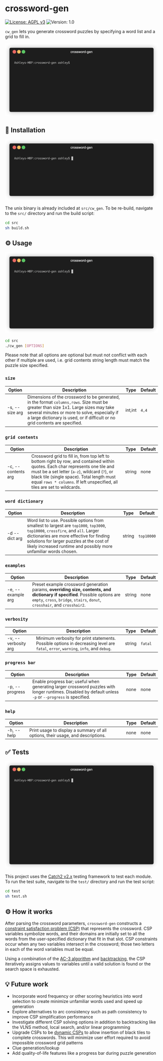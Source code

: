 # crossword-gen

[![License: AGPL v3](https://img.shields.io/badge/License-AGPL_v3-blue.svg)](https://www.gnu.org/licenses/agpl-3.0) ![Version: 1.0](https://img.shields.io/badge/Version-1.0-blue)

`cw_gen` lets you generate crossword puzzles by specifying a word list and a grid to fill in.

![Animated terminal gif to illustrate generation of example crosswords](assets/example.gif)

## 🚀 Installation

![Animated terminal gif to illustrate building of project](assets/build.gif)

The unix binary is already included at `src/cw_gen`. To be re-build, navigate to the `src/` directory and run the build script:

```bash 
cd src
sh build.sh
```

## ⚙️ Usage

![Animated terminal gif to illustrate generation of crosswords with user parameters](assets/demo.gif)

```bash
cd src
./cw_gen [OPTIONS]
```
Please note that all options are optional but must not conflict with each other if multiple are used, i.e. grid contents string length must match the puzzle size specified.

### `size`

| Option         | Description                                                                                                  | Type    | Default |
|----------------|--------------------------------------------------------------------------------------------------------------|---------|---------|
| -s, --size arg | Dimensions of the crossword to be generated, in the format `columns,rows`.  Size must be greater than size 1x1. Large sizes may take several minutes or more to solve, especially if a large dictionary is used, or if difficult or no grid contents are specified. | int,int | `4,4`     |

### `grid contents`

| Option             | Description                                                                                                                                                                                                                                                                                                  | Type   | Default |
|--------------------|--------------------------------------------------------------------------------------------------------------------------------------------------------------------------------------------------------------------------------------------------------------------------------------------------------------|--------|---------|
| -c, --contents arg | Crossword grid to fill in, from top left to bottom right by row, and contained within quotes.  Each char represents one tile and must be a set letter (`a-z`), wildcard (`?`), or black tile (single space).  Total length must equal `rows * columns`. If left unspecified, all tiles are set to wildcards. | string | none    |

### `word dictionary`

| Option        | Description                                                                                                                                                                                                                                                                                   | Type   | Default    |
|---------------|-----------------------------------------------------------------------------------------------------------------------------------------------------------------------------------------------------------------------------------------------------------------------------------------------|--------|------------|
| -d --dict arg | Word list to use. Possible options from smallest to largest are `top1000`, `top3000`, `top10000`, `crossfire`, and `all`.  Larger dictionaries are more effective for finding solutions for larger puzzles at the cost of likely increased runtime and possibly more unfamiliar words chosen. | string | `top10000` |

### `examples`

| Option            | Description                                                                                                                                                                                            | Type   | Default |
|-------------------|--------------------------------------------------------------------------------------------------------------------------------------------------------------------------------------------------------|--------|---------|
| -e, --example arg | Preset example crossword generation params, **overriding size, contents, and dictionary if specified**. Possible options are `empty`, `cross`, `bridge`, `stairs`, `donut`, `crosshair`, and `crosshair2`. | string | none    |

### `verbosity`

| Option              | Description                                                                                                                        | Type   | Default |
|---------------------|------------------------------------------------------------------------------------------------------------------------------------|--------|---------|
| -v, --verbosity arg | Minimum verbosity for print statements. Possible options in decreasing level are `fatal`, `error`, `warning`, `info`, and `debug`. | string | `fatal` |

### `progress bar`

| Option         | Description                                                                                                                                              | Type | Default |
|----------------|----------------------------------------------------------------------------------------------------------------------------------------------------------|------|---------|
| -p, --progress | Enable progress bar; useful when generating larger crossword puzzles with longer runtimes. Disabled by default unless `-p` or `--progress` is specified. | none | none    |

### `help`

| Option     | Description                                                        | Type | Default |
|------------|--------------------------------------------------------------------|------|---------|
| -h, --help | Print usage to display a summary of all options, their usage, and descriptions. | none | none    |

## ✅ Tests

![Animated terminal gif to illustrate testing the project](assets/test.gif)

This project uses the [Catch2 v2.x](https://github.com/catchorg/Catch2/tree/v2.x) testing framework to test each module. To run the test suite, navigate to the `test/` directory and run the test script:

```bash
cd test
sh test.sh
```

## ⚙️ How it works

After parsing the crossword parameters, `crossword-gen` constructs a [constraint satisfaction problem (CSP)](https://en.wikipedia.org/wiki/Constraint_satisfaction_problem) that represents the crossword. CSP variables symbolize words, and their domains are initially set to all the words from the user-specified dictionary that fit in that slot. CSP constraints occur when any two variables intersect in the crossword; those two letters in each of the word variables must be equal. 

Using a combination of the [AC-3 algorithm](https://en.wikipedia.org/wiki/AC-3_algorithm) and [backtracking](https://en.wikipedia.org/wiki/Backtracking), the CSP iteratively assigns values to variables until a valid solution is found or the search space is exhausted.

## 💡 Future work

- Incorporate word frequency or other scoring heuristics into word selection to create minimize unfamiliar words used and speed up generation
- Explore alternatives to arc consistency such as path consistency to improve CSP simplification performance
- Investigate different CSP solving options in addition to backtracking like the VLNS method, local search, and/or linear programming
- Upgrade CSPs to be [dynamic CSPs](https://en.wikipedia.org/wiki/Constraint_satisfaction_problem#Dynamic_CSPs) to allow insertion of black tiles to complete crosswords. This will minimize user effort required to avoid impossible crossword grid patterns 
- Clue generation/lookup
- Add quality-of-life features like a progress bar during puzzle generation